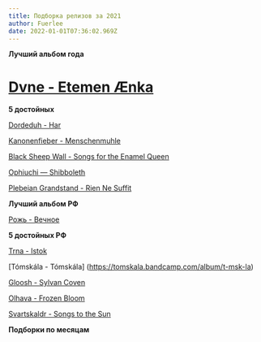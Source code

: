```yaml
---
title: Подборка релизов за 2021
author: Fuerlee
date: 2022-01-01T07:36:02.969Z
---
```

**Лучший альбом года**

# [Dvne - Etemen Ænka](https://songs-of-arrakis.bandcamp.com/album/etemen-nka)


**5  достойных**

[Dordeduh - Har](https://dordeduh.bandcamp.com/album/har)

[Kanonenfieber - Menschenmuhle](https://noisebringer-records.bandcamp.com/album/menschenm-hle)

[Black Sheep Wall - Songs for the Enamel Queen](https://silentpendulumrecords.bandcamp.com/album/songs-for-the-enamel-queen)

[Ophiuchi — Shibboleth](https://ophiuchi.bandcamp.com/album/shibboleth)

[Plebeian Grandstand - Rien Ne Suffit](https://plebeiangrandstand.bandcamp.com/album/rien-ne-suffit)



**Лучший альбом РФ**

[Рожь - Вечное](https://bandrye.bandcamp.com/album/--4)


**5 достойных РФ**

[Trna - Istok](https://trnaband.bandcamp.com/album/istok)

[Tómskála - Tómskála]
(https://tomskala.bandcamp.com/album/t-msk-la)

[Gloosh - Sylvan Coven](https://gloosh.bandcamp.com/album/sylvan-coven)

[Olhava - Frozen Bloom](https://olhava.bandcamp.com/album/frozen-bloom)

[Svartskaldr - Songs to the Sun](https://svartskaldr.bandcamp.com/album/songs-to-the-sun)



**Подборки по месяцам**

